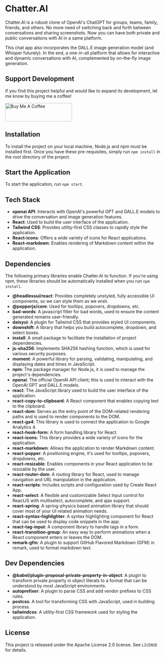 # Chatter.AI

Chatter.AI is a robust clone of OpenAI's ChatGPT for groups, teams, family, friends, and others. No more need of switching back and forth between conversations and sharing screenshots. Now you can have both private and public conversations with AI in a same platform.

This chat app also incorporates the DALL.E image generation model (and Whisper futurely). In the end, a one-in-all platform that allows for interactive and dynamic conversations with AI, complemented by on-the-fly image generation.

## Support Development

If you find this project helpful and would like to expand its development, let me know by buying me a coffee!

<a href="https://www.buymeacoffee.com/dioveloper" target="_blank"><img src="https://cdn.buymeacoffee.com/buttons/v2/default-yellow.png" alt="Buy Me A Coffee" style="height: 60px !important;width: 217px !important;" ></a>

## Installation

To install the project on your local machine, Node.js and npm must be installed first. Once you have these pre-requisites, simply run `npm install` in the root directory of the project.

## Start the Application

To start the application, run `npm start`.

## Tech Stack

- **openai API**: Interacts with OpenAI's powerful GPT and DALL.E models to drive the conversation and image generation features.
- **React**: Used to build the user interface of the application.
- **Tailwind CSS**: Provides utility-first CSS classes to rapidly style the application.
- **React-icons**: Offers a wide variety of icons for React applications.
- **React-markdown**: Enables rendering of Markdown content within the application.

## Dependencies

The following primary libraries enable Chatter.AI to function. If you're using npm, these libraries should be automatically installed when you run `npm install`.

- **@headlessui/react**: Provides completely unstyled, fully accessible UI components, so we can style them as we wish.
- **@popperjs/core**: Used for tooltips, popovers, dropdowns, etc.
- **bad-words**: A javascript filter for bad words, used to ensure the content generated remains user-friendly.
- **daisyui**: A plugin for Tailwind CSS that provides styled UI components.
- **downshift**: A library that helps you build autocomplete, dropdown, and select boxes.
- **install**: A small package to facilitate the installation of project dependencies.
- **js-sha256**: Implements SHA256 hashing function, which is used for various security purposes.
- **moment**: A powerful library for parsing, validating, manipulating, and displaying dates and times in JavaScript.
- **npm**: The package manager for Node.js, it is used to manage the project's dependencies.
- **openai**: The official OpenAI API client; this is used to interact with the OpenAI GPT and DALL.E models.
- **react**: The JavaScript library used to build the user interface of the application.
- **react-copy-to-clipboard**: A React component that enables copying text to the clipboard.
- **react-dom**: Serves as the entry point of the DOM-related rendering paths and is used to render components to the DOM.
- **react-ga4**: This library is used to connect the application to Google Analytics 4.
- **react-hook-form**: A form handling library for React.
- **react-icons**: This library provides a wide variety of icons for the application.
- **react-markdown**: Allows the application to render Markdown content.
- **react-popper**: A positioning engine, it's used for tooltips, popovers, dropdowns, etc.
- **react-resizable**: Enables components in your React application to be resizable by the user.
- **react-router-dom**: A routing library for React, used to manage navigation and URL manipulation in the application.
- **react-scripts**: Includes scripts and configuration used by Create React App.
- **react-select**: A flexible and customizable Select Input control for ReactJS with multiselect, autocomplete, and ajax support.
- **react-spring**: A spring-physics based animation library that should cover most of your UI related animation needs.
- **react-syntax-highlighter**: A syntax highlighting component for React that can be used to display code snippets in the app.
- **react-tag-input**: A component library to handle tags in a form.
- **react-transition-group**: An easy way to perform animations when a React component enters or leaves the DOM.
- **remark-gfm**: A plugin to support GitHub Flavored Markdown (GFM) in remark, used to format markdown text.

## Dev Dependencies

- **@babel/plugin-proposal-private-property-in-object**: A plugin to transform private property in object literals to a format that can be understood by most JavaScript environments.
- **autoprefixer**: A plugin to parse CSS and add vendor prefixes to CSS rules.
- **postcss**: A tool for transforming CSS with JavaScript, used in building process.
- **tailwindcss**: A utility-first CSS framework used for styling the application.

## License

This project is released under the Apache License 2.0 license. See `LICENSE` for details.
